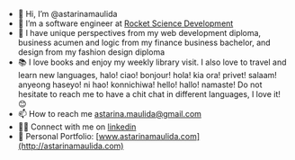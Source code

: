 - 👋 Hi, I’m @astarinamaulida
- 🌱 I’m a software engineer at [Rocket Science Development](https://rocketscience.one/)
- 💞️ I have unique perspectives from my web development diploma, business acumen and logic from my finance business bachelor, and design from my fashion design diploma
- 📚 I love books and enjoy my weekly library visit. I also love to travel and learn new languages, halo! ciao! bonjour! hola! kia ora! privet! salaam! anyeong haseyo! ni hao! konnichiwa! hello! hallo! namaste! Do not hesitate to reach me to have a chit chat in different languages, I love it! 😊
- 📫 How to reach me [astarina.maulida@gmail.com](mailto:astarina.maulida@gmail.com)
- 🧕🏻  Connect with me on [linkedin](https://www.linkedin.com/in/astarinamaulida/)
- 🎨 Personal Portfolio: [www.astarinamaulida.com](http://astarinamaulida.com)

<!---
astarinamaulida/astarinamaulida is a ✨ special ✨ repository because its `README.md` (this file) appears on your GitHub profile.
You can click the Preview link to take a look at your changes.
--->
